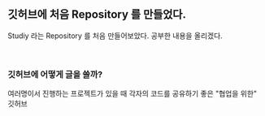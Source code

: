 ## 깃허브에 처음 Repository 를 만들었다.

Studiy 라는 Repository 를 처음 만들어보았다. 
공부한 내용을 올리겠다. 

<br>

### 깃허브에 어떻게 글을 쓸까?

여러명이서 진행하는 프로젝트가 있을 때 각자의 코드를 공유하기 좋은 "협업을 위한" 깃허브
